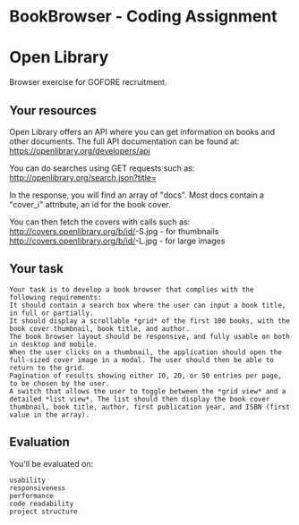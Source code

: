 # BookBrowser - Coding Assignment

# Open Library 
Browser exercise for GOFORE recruitment. 

## Your resources 
Open Library offers an API where you can get information on books and other documents. The full API documentation can be found at: https://openlibrary.org/developers/api 

You can do searches using GET requests such as: 
http://openlibrary.org/search.json?title=<BOOK TITLE> 

In the response, you will find an array of "docs". Most docs contain a "cover_i" attribute, an id for the book cover. 

You can then fetch the covers with calls such as:
http://covers.openlibrary.org/b/id/<COVER ID>-S.jpg - for thumbnails
http://covers.openlibrary.org/b/id/<COVER ID>-L.jpg - for large images 

## Your task 

    Your task is to develop a book browser that complies with the following requirements: 
    It should contain a search box where the user can input a book title, in full or partially.
    It should display a scrollable *grid* of the first 100 books, with the book cover thumbnail, book title, and author.
    The book browser layout should be responsive, and fully usable on both in desktop and mobile.
    When the user clicks on a thumbnail, the application should open the full-sized cover image in a modal. The user should then be able to return to the grid.
    Pagination of results showing either 10, 20, or 50 entries per page, to be chosen by the user.
    A switch that allows the user to toggle between the *grid view* and a detailed *list view*. The list should then display the book cover thumbnail, book title, author, first publication year, and ISBN (first value in the array). 


## Evaluation 
You'll be evaluated on: 

    usability
    responsiveness
    performance
    code readability
    project structure
